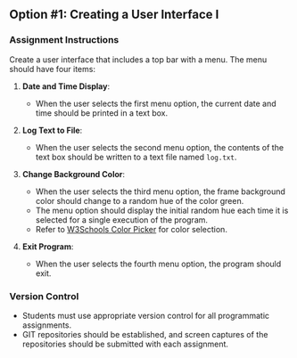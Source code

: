 ## Option #1: Creating a User Interface I

### Assignment Instructions

Create a user interface that includes a top bar with a menu. The menu should have four items:

1. **Date and Time Display**: 
   - When the user selects the first menu option, the current date and time should be printed in a text box.

2. **Log Text to File**: 
   - When the user selects the second menu option, the contents of the text box should be written to a text file named `log.txt`.

3. **Change Background Color**:
   - When the user selects the third menu option, the frame background color should change to a random hue of the color green. 
   - The menu option should display the initial random hue each time it is selected for a single execution of the program. 
   - Refer to [W3Schools Color Picker](https://www.w3schools.com/colors/colors_picker.asp) for color selection.

4. **Exit Program**:
   - When the user selects the fourth menu option, the program should exit.

### Version Control

- Students must use appropriate version control for all programmatic assignments.
- GIT repositories should be established, and screen captures of the repositories should be submitted with each assignment.
